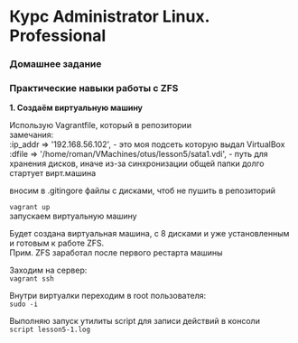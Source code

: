 # Курс Administrator Linux. Professional #

### Домашнее задание ###  
### Практические навыки работы с ZFS ###  

**1. Создаём виртуальную машину**  
  
Использую Vagrantfile, который в репозитории    
замечания:  
:ip_addr => '192.168.56.102', - это моя подсеть которую выдал VirtualBox  
:dfile => '/home/roman/VMachines/otus/lesson5/sata1.vdi', - путь для хранения дисков, иначе из-за синхронизации общей папки долго стартует вирт.машина  

вносим в .gitingore файлы с дисками, чтоб не пушить в репозиторий

```vagrant up ```  
запускаем виртуальную машину  
  
Будет создана виртуальная машина, с 8 дисками и уже установленным и готовым к работе ZFS.  
Прим. ZFS заработал после первого рестарта машины

Заходим на сервер:  
```vagrant ssh```  

Внутри виртуалки переходим в root пользователя:  
```sudo -i```  

Выполняю запуск утилиты script для записи действий в консоли  
```script lesson5-1.log```  

